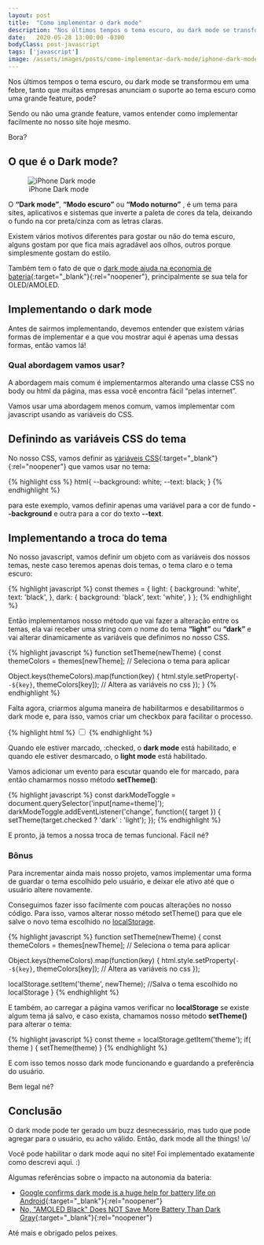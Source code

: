 ```yaml
---
layout: post
title:  "Como implementar o dark mode"
description: "Nos últimos tempos o tema escuro, ou dark mode se transformou em uma febre, tanto que muitas empresas anunciam o suporte ao tema escuro como uma grande feature. Vamos entender como implementar facilmente no nosso site hoje mesmo."
date:   2020-05-28 13:00:00 -0300
bodyClass: post-javascript
tags: ['javascript']
image: /assets/images/posts/como-implementar-dark-mode/iphone-dark-mode.jpg
---
```


Nos últimos tempos o tema escuro, ou dark mode se transformou em uma febre, tanto que muitas empresas anunciam o suporte ao tema escuro como uma grande feature, pode?

Sendo ou não uma grande feature, vamos entender como implementar facilmente no nosso site hoje mesmo.

Bora?

## O que é o Dark mode?

<figure>
  <picture>
    <source type="image/webp" srcset="/assets/images/webp/posts/como-implementar-dark-mode/iphone-dark-mode.webp" />
    <source srcset="/assets/images/posts/como-implementar-dark-mode/iphone-dark-mode.jpg" />
    <img itemprop="image" src="/assets/images/posts/como-implementar-dark-mode/iphone-dark-mode.jpg" alt="iPhone Dark mode" />
  </picture>
  <legend>iPhone Dark mode</legend>
</figure>

O **“Dark mode”**, **“Modo escuro”** ou **“Modo noturno”** , é um tema para sites, aplicativos e sistemas que inverte a paleta de cores da tela, deixando o fundo na cor preta/cinza com as letras claras.

Existem vários motivos diferentes para gostar ou não do tema escuro, alguns gostam por que fica mais agradável aos olhos, outros porque simplesmente gostam do estilo.

Também tem o fato de que o [dark mode ajuda na economia de bateria](https://www.theverge.com/2018/11/8/18076502/google-dark-mode-android-battery-life){:target="_blank"}{:rel="noopener"}, principalmente se sua tela for OLED/AMOLED.

## Implementando o dark mode

Antes de sairmos implementando, devemos entender que existem várias formas de implementar e a que vou mostrar aqui é apenas uma dessas formas, então vamos lá!

### Qual abordagem vamos usar?

A abordagem mais comum é implementarmos alterando uma classe CSS no body ou html da página, mas essa você encontra fácil “pelas internet”.

Vamos usar uma abordagem menos comum, vamos implementar com javascript usando as variáveis do CSS.

## Definindo as variáveis CSS do tema

No nosso CSS, vamos definir as [variáveis CSS](https://developer.mozilla.org/pt-BR/docs/Web/CSS/Using_CSS_custom_properties){:target="_blank"}{:rel="noopener"} que vamos usar no tema:

{% highlight css %}
html{
  --background: white;
  --text: black;
}
{% endhighlight %}

para este exemplo, vamos definir apenas uma variável para a cor de fundo **--background** e outra para a cor do texto **--text**.

## Implementando a troca do tema

No nosso javascript, vamos definir um objeto com as variáveis dos nossos temas, neste caso teremos apenas dois temas, o tema claro e o tema escuro:

{% highlight javascript %}
const themes = {
  light: {
    background: 'white',
    text: 'black',
  },
  dark: {
    background: 'black',
    text: 'white',
  }
};
{% endhighlight %}

Então implementamos nosso método que vai fazer a alteração entre os temas, ela vai receber uma string com o nome do tema **“light”** ou **“dark”** e vai alterar dinamicamente as variáveis que definimos no nosso CSS.

{% highlight javascript %}
function setTheme(newTheme) {
  const themeColors = themes[newTheme]; // Seleciona o tema para aplicar

  Object.keys(themeColors).map(function(key) {
    html.style.setProperty(`--${key}`, themeColors[key]); // Altera as variáveis no css
  });
}
{% endhighlight %}

Falta agora, criarmos alguma maneira de habilitarmos e desabilitarmos o dark mode e, para isso, vamos criar um checkbox para facilitar o processo.

{% highlight html %}
<input name="theme" type="checkbox" class="toggle-dark-mode" />
{% endhighlight %}

Quando ele estiver marcado, :checked, o **dark mode** está habilitado, e quando ele estiver desmarcado, o **light mode** está habilitado.

Vamos adicionar um evento para escutar quando ele for marcado, para então chamarmos nosso método **setTheme()**:

{% highlight javascript %}
const darkModeToggle = document.querySelector('input[name=theme]');
darkModeToggle.addEventListener('change', function({ target }) {
  setTheme(target.checked ? 'dark' : 'light');
});
{% endhighlight %}

E pronto, já temos a nossa troca de temas funcional. Fácil né?

### Bônus

Para incrementar ainda mais nosso projeto, vamos implementar uma forma de guardar o tema escolhido pelo usuário, e deixar ele ativo até que o usuário altere novamente.

Conseguimos fazer isso facilmente com poucas alterações no nosso código. Para isso, vamos alterar nosso método setTheme() para que ele salve o novo tema escolhido no [localStorage](https://developer.mozilla.org/pt-BR/docs/Web/API/Window/Window.localStorage).

{% highlight javascript %}
function setTheme(newTheme) {
  const themeColors = themes[newTheme]; // Seleciona o tema para aplicar

  Object.keys(themeColors).map(function(key) {
    html.style.setProperty(`--${key}`, themeColors[key]); // Altera as variáveis no css
  });

  localStorage.setItem('theme', newTheme); //Salva o tema escolhido no localStorage
}
{% endhighlight %}

E também, ao carregar a página vamos verificar no **localStorage** se existe algum tema já salvo, e caso exista, chamamos nosso método **setTheme()** para alterar o tema:

{% highlight javascript %}
const theme = localStorage.getItem('theme');
if( theme ) {
  setTheme(theme)
}
{% endhighlight %}

E com isso temos nosso dark mode funcionando e guardando a preferência do usuário.

Bem legal né?

## Conclusão

O dark mode pode ter gerado um buzz desnecessário, mas tudo que pode agregar para o usuário, eu acho válido. Então, dark mode all the things! \o/

Você pode habilitar o dark mode aqui no site! Foi implementado exatamente como descrevi aqui. :)

Algumas referências sobre o impacto na autonomia da bateria:

- [Google confirms dark mode is a huge help for battery life on Android](https://www.theverge.com/2018/11/8/18076502/google-dark-mode-android-battery-life){:target="_blank"}{:rel="noopener"}
- [No, "AMOLED Black" Does NOT Save More Battery Than Dark Gray](https://www.xda-developers.com/amoled-black-vs-gray-dark-mode/){:target="_blank"}{:rel="noopener"}

Até mais e obrigado pelos peixes.
